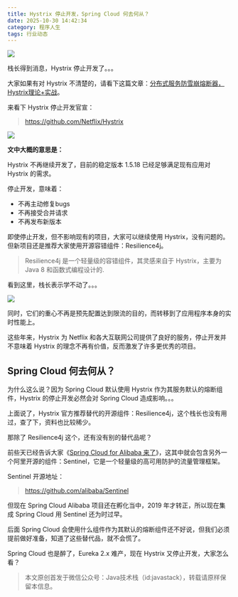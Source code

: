 ```yaml
---
title: Hystrix 停止开发，Spring Cloud 何去何从？
date: 2025-10-30 14:42:34
category: 程序人生
tags: 行业动态
---
```


![](http://qianniu.javastack.cn/18-11-29/72621668.jpg)

栈长得到消息，Hystrix 停止开发了。。。

大家如果有对 Hystrix 不清楚的，请看下这篇文章：[分布式服务防雪崩熔断器，Hystrix理论+实战](https://mp.weixin.qq.com/s/w9lK_lwfaTbq5aU4byugaA)。

来看下 Hystrix 停止开发官宣：

> https://github.com/Netflix/Hystrix

![](http://qianniu.javastack.cn/18-11-29/66626010.jpg)

**文中大概的意思是：**

Hystrix 不再继续开发了，目前的稳定版本 1.5.18 已经足够满足现有应用对 Hystrix 的需求。

停止开发，意味着：

- 不再主动修复bugs
- 不再接受合并请求
- 不再发布新版本

即使停止开发，但不影响现有的项目，大家可以继续使用 Hystrix，没有问题的。但新项目还是推荐大家使用开源容错组件：Resilience4j。

> Resilience4j 是一个轻量级的容错组件，其灵感来自于 Hystrix，主要为 Java 8 和函数式编程设计的.

看到这里，栈长表示学不动了。。。

![](http://qianniu.javastack.cn/18-11-29/10737668.jpg)

同时，它们的重心不再是预先配置达到限流的目的，而转移到了应用程序本身的实时性能上。

这些年来，Hystrix 为 Netflix 和各大互联网公司提供了良好的服务，停止开发并不意味着 Hystrix 的理念不再有价值，反而激发了许多更优秀的项目。

## Spring Cloud 何去何从？

为什么这么说？因为 Spring Cloud 默认使用 Hystrix 作为其服务默认的熔断组件，Hystrix 的停止开发必然会对 Spring Cloud 造成影响。。。

上面说了，Hystrix 官方推荐替代的开源组件：Resilience4j，这个栈长也没有用过，查了下，资料也比较稀少。

那除了 Resilience4j 这个，还有没有别的替代品呢？

前些天已经告诉大家《[Spring Cloud for Alibaba 来了](https://mp.weixin.qq.com/s/69ecH-MN5ZOnvSnSiWMu-w)》，这其中就会包含另外一个阿里开源的组件：Sentinel，它是一个轻量级的高可用防护的流量管理框架。

Sentinel 开源地址：
> https://github.com/alibaba/Sentinel

但现在 Spring Cloud Alibaba 项目还在孵化当中，2019 年才转正，所以现在集成 Spring Cloud 用 Sentinel 还为时过早。

后面 Spring Cloud 会使用什么组件作为其默认的熔断组件还不好说，但我们必须提前做好准备，知道了这些替代品，就不会慌了。

Spring Cloud 也是醉了，Eureka 2.x 难产，现在 Hystrix 又停止开发，大家怎么看？

> 本文原创首发于微信公众号：Java技术栈（id:javastack），转载请原样保留本信息。